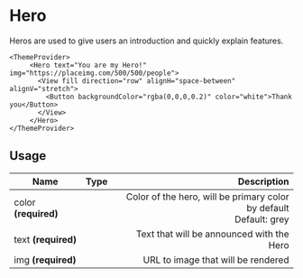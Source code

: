 <!-- 
This is an auto-generated markdown. 
You can change it in "src/organisms/Hero.tsx" and run build:docs to update this file.
-->
# Hero
Heros are used to give users an introduction and quickly explain features.

```example
<ThemeProvider>
     <Hero text="You are my Hero!" img="https://placeimg.com/500/500/people">
       <View fill direction="row" alignH="space-between" alignV="stretch">
         <Button backgroundColor="rgba(0,0,0,0.2)" color="white">Thank you</Button>
       </View>
     </Hero>
</ThemeProvider>
```
## Usage
| Name        | Type           | Description  |
| ----------- |:--------------:| ------------:|
|color **(required)**||Color of the hero, will be primary color by default<br>Default: grey
|text **(required)**||Text that will be announced with the Hero
|img **(required)**||URL to image that will be rendered
